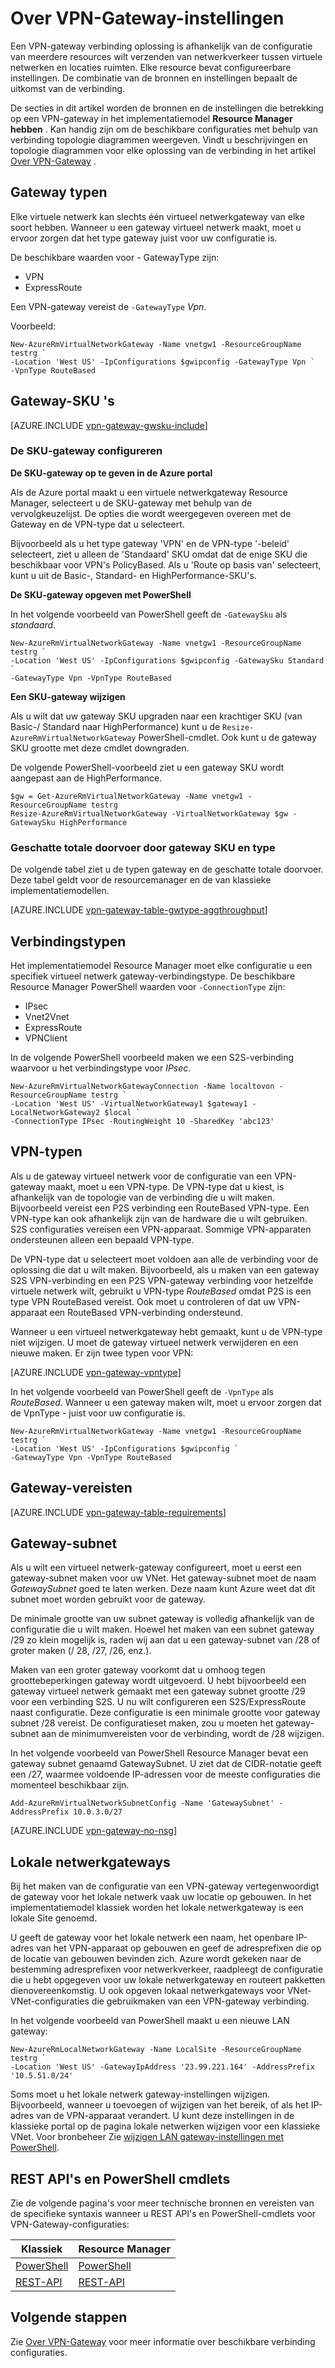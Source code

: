 <properties 
   pageTitle="Over VPN-Gateway-instellingen voor virtuele netwerkgateways | Microsoft Azure"
   description="Meer informatie over VPN-Gateway-instellingen voor het virtuele netwerk Azure."
   services="vpn-gateway"
   documentationCenter="na"
   authors="cherylmc"
   manager="carmonm"
   editor=""
   tags="azure-resource-manager,azure-service-management"/>
<tags 
   ms.service="vpn-gateway"
   ms.devlang="na"
   ms.topic="article"
   ms.tgt_pltfrm="na"
   ms.workload="infrastructure-services"
   ms.date="10/18/2016"
   ms.author="cherylmc" />

# <a name="about-vpn-gateway-settings"></a>Over VPN-Gateway-instellingen

Een VPN-gateway verbinding oplossing is afhankelijk van de configuratie van meerdere resources wilt verzenden van netwerkverkeer tussen virtuele netwerken en locaties ruimten. Elke resource bevat configureerbare instellingen. De combinatie van de bronnen en instellingen bepaalt de uitkomst van de verbinding.

De secties in dit artikel worden de bronnen en de instellingen die betrekking op een VPN-gateway in het implementatiemodel **Resource Manager hebben** . Kan handig zijn om de beschikbare configuraties met behulp van verbinding topologie diagrammen weergeven. Vindt u beschrijvingen en topologie diagrammen voor elke oplossing van de verbinding in het artikel [Over VPN-Gateway](vpn-gateway-about-vpngateways.md) . 

## <a name="gwtype"></a>Gateway typen

Elke virtuele netwerk kan slechts één virtueel netwerkgateway van elke soort hebben. Wanneer u een gateway virtueel netwerk maakt, moet u ervoor zorgen dat het type gateway juist voor uw configuratie is.

De beschikbare waarden voor - GatewayType zijn: 

- VPN
- ExpressRoute

Een VPN-gateway vereist de `-GatewayType` *Vpn*.  

Voorbeeld:

    New-AzureRmVirtualNetworkGateway -Name vnetgw1 -ResourceGroupName testrg `
    -Location 'West US' -IpConfigurations $gwipconfig -GatewayType Vpn `
    -VpnType RouteBased
 

## <a name="gwsku"></a>Gateway-SKU 's


[AZURE.INCLUDE [vpn-gateway-gwsku-include](../../includes/vpn-gateway-gwsku-include.md)]

### <a name="configuring-the-gateway-sku"></a>De SKU-gateway configureren

**De SKU-gateway op te geven in de Azure portal**

Als de Azure portal maakt u een virtuele netwerkgateway Resource Manager, selecteert u de SKU-gateway met behulp van de vervolgkeuzelijst. De opties die wordt weergegeven overeen met de Gateway en de VPN-type dat u selecteert.

Bijvoorbeeld als u het type gateway 'VPN' en de VPN-type '-beleid' selecteert, ziet u alleen de 'Standaard' SKU omdat dat de enige SKU die beschikbaar voor VPN's PolicyBased. Als u 'Route op basis van' selecteert, kunt u uit de Basic-, Standard- en HighPerformance-SKU's. 


**De SKU-gateway opgeven met PowerShell**


In het volgende voorbeeld van PowerShell geeft de `-GatewaySku` als *standaard*.

    New-AzureRmVirtualNetworkGateway -Name vnetgw1 -ResourceGroupName testrg `
    -Location 'West US' -IpConfigurations $gwipconfig -GatewaySku Standard `
    -GatewayType Vpn -VpnType RouteBased

**Een SKU-gateway wijzigen**

Als u wilt dat uw gateway SKU upgraden naar een krachtiger SKU (van Basic-/ Standard naar HighPerformance) kunt u de `Resize-AzureRmVirtualNetworkGateway` PowerShell-cmdlet. Ook kunt u de gateway SKU grootte met deze cmdlet downgraden.

De volgende PowerShell-voorbeeld ziet u een gateway SKU wordt aangepast aan de HighPerformance.

    $gw = Get-AzureRmVirtualNetworkGateway -Name vnetgw1 -ResourceGroupName testrg
    Resize-AzureRmVirtualNetworkGateway -VirtualNetworkGateway $gw -GatewaySku HighPerformance

### <a name="estimated-aggregate-throughput-by-gateway-sku-and-type"></a>Geschatte totale doorvoer door gateway SKU en type

De volgende tabel ziet u de typen gateway en de geschatte totale doorvoer. Deze tabel geldt voor de resourcemanager en de van klassieke implementatiemodellen.

[AZURE.INCLUDE [vpn-gateway-table-gwtype-aggthroughput](../../includes/vpn-gateway-table-gwtype-aggtput-include.md)] 


## <a name="connectiontype"></a>Verbindingstypen

Het implementatiemodel Resource Manager moet elke configuratie u een specifiek virtueel netwerk gateway-verbindingstype. De beschikbare Resource Manager PowerShell waarden voor `-ConnectionType` zijn:

- IPsec
- Vnet2Vnet
- ExpressRoute
- VPNClient

In de volgende PowerShell voorbeeld maken we een S2S-verbinding waarvoor u het verbindingstype voor *IPsec*.

    New-AzureRmVirtualNetworkGatewayConnection -Name localtovon -ResourceGroupName testrg `
    -Location 'West US' -VirtualNetworkGateway1 $gateway1 -LocalNetworkGateway2 $local `
    -ConnectionType IPsec -RoutingWeight 10 -SharedKey 'abc123'


## <a name="vpntype"></a>VPN-typen

Als u de gateway virtueel netwerk voor de configuratie van een VPN-gateway maakt, moet u een VPN-type. De VPN-type dat u kiest, is afhankelijk van de topologie van de verbinding die u wilt maken. Bijvoorbeeld vereist een P2S verbinding een RouteBased VPN-type. Een VPN-type kan ook afhankelijk zijn van de hardware die u wilt gebruiken. S2S configuraties vereisen een VPN-apparaat. Sommige VPN-apparaten ondersteunen alleen een bepaald VPN-type.

De VPN-type dat u selecteert moet voldoen aan alle de verbinding voor de oplossing die dat u wilt maken. Bijvoorbeeld, als u maken van een gateway S2S VPN-verbinding en een P2S VPN-gateway verbinding voor hetzelfde virtuele netwerk wilt, gebruikt u VPN-type *RouteBased* omdat P2S is een type VPN RouteBased vereist. Ook moet u controleren of dat uw VPN-apparaat een RouteBased VPN-verbinding ondersteund. 

Wanneer u een virtueel netwerkgateway hebt gemaakt, kunt u de VPN-type niet wijzigen. U moet de gateway virtueel netwerk verwijderen en een nieuwe maken. Er zijn twee typen voor VPN:

[AZURE.INCLUDE [vpn-gateway-vpntype](../../includes/vpn-gateway-vpntype-include.md)]


In het volgende voorbeeld van PowerShell geeft de `-VpnType` als *RouteBased*. Wanneer u een gateway maken wilt, moet u ervoor zorgen dat de VpnType - juist voor uw configuratie is. 

    New-AzureRmVirtualNetworkGateway -Name vnetgw1 -ResourceGroupName testrg `
    -Location 'West US' -IpConfigurations $gwipconfig `
    -GatewayType Vpn -VpnType RouteBased

##  <a name="requirements"></a>Gateway-vereisten

[AZURE.INCLUDE [vpn-gateway-table-requirements](../../includes/vpn-gateway-table-requirements-include.md)] 


## <a name="gwsub"></a>Gateway-subnet

Als u wilt een virtueel netwerk-gateway configureert, moet u eerst een gateway-subnet maken voor uw VNet. Het gateway-subnet moet de naam *GatewaySubnet* goed te laten werken. Deze naam kunt Azure weet dat dit subnet moet worden gebruikt voor de gateway.

De minimale grootte van uw subnet gateway is volledig afhankelijk van de configuratie die u wilt maken. Hoewel het maken van een subnet gateway /29 zo klein mogelijk is, raden wij aan dat u een gateway-subnet van /28 of groter maken (/ 28, /27, /26, enz.). 

Maken van een groter gateway voorkomt dat u omhoog tegen groottebeperkingen gateway wordt uitgevoerd. U hebt bijvoorbeeld een gateway virtueel netwerk gemaakt met een gateway subnet grootte /29 voor een verbinding S2S. U nu wilt configureren een S2S/ExpressRoute naast configuratie. Deze configuratie is een minimale grootte voor gateway subnet /28 vereist. De configuratieset maken, zou u moeten het gateway-subnet aan de minimumvereisten voor de verbinding, wordt de /28 wijzigen.

In het volgende voorbeeld van PowerShell Resource Manager bevat een gateway subnet genaamd GatewaySubnet. U ziet dat de CIDR-notatie geeft een /27, waarmee voldoende IP-adressen voor de meeste configuraties die momenteel beschikbaar zijn.

    Add-AzureRmVirtualNetworkSubnetConfig -Name 'GatewaySubnet' -AddressPrefix 10.0.3.0/27

[AZURE.INCLUDE [vpn-gateway-no-nsg](../../includes/vpn-gateway-no-nsg-include.md)] 


## <a name="lng"></a>Lokale netwerkgateways

Bij het maken van de configuratie van een VPN-gateway vertegenwoordigt de gateway voor het lokale netwerk vaak uw locatie op gebouwen. In het implementatiemodel klassiek worden het lokale netwerkgateway is een lokale Site genoemd. 

U geeft de gateway voor het lokale netwerk een naam, het openbare IP-adres van het VPN-apparaat op gebouwen en geef de adresprefixen die op de locatie van gebouwen bevinden zich. Azure wordt gekeken naar de bestemming adresprefixen voor netwerkverkeer, raadpleegt de configuratie die u hebt opgegeven voor uw lokale netwerkgateway en routeert pakketten dienovereenkomstig. U ook opgeven lokaal netwerkgateways voor VNet-VNet-configuraties die gebruikmaken van een VPN-gateway verbinding.

In het volgende voorbeeld van PowerShell maakt u een nieuwe LAN gateway:

    New-AzureRmLocalNetworkGateway -Name LocalSite -ResourceGroupName testrg `
    -Location 'West US' -GatewayIpAddress '23.99.221.164' -AddressPrefix '10.5.51.0/24'

Soms moet u het lokale netwerk gateway-instellingen wijzigen. Bijvoorbeeld, wanneer u toevoegen of wijzigen van het bereik, of als het IP-adres van de VPN-apparaat verandert. U kunt deze instellingen in de klassieke portal op de pagina lokale netwerken wijzigen voor een klassieke VNet. Voor bronbeheer Zie [wijzigen LAN gateway-instellingen met PowerShell](vpn-gateway-modify-local-network-gateway.md).

## <a name="resources"></a>REST API's en PowerShell cmdlets

Zie de volgende pagina's voor meer technische bronnen en vereisten van de specifieke syntaxis wanneer u REST API's en PowerShell-cmdlets voor VPN-Gateway-configuraties:

|**Klassiek** | **Resource Manager**|
|-----|----|
|[PowerShell](https://msdn.microsoft.com/library/mt270335.aspx)|[PowerShell](https://msdn.microsoft.com/library/mt163510.aspx)|
|[REST-API](https://msdn.microsoft.com/library/jj154113.aspx)|[REST-API](https://msdn.microsoft.com/library/mt163859.aspx)|


## <a name="next-steps"></a>Volgende stappen

Zie [Over VPN-Gateway](vpn-gateway-about-vpngateways.md) voor meer informatie over beschikbare verbinding configuraties. 







 
